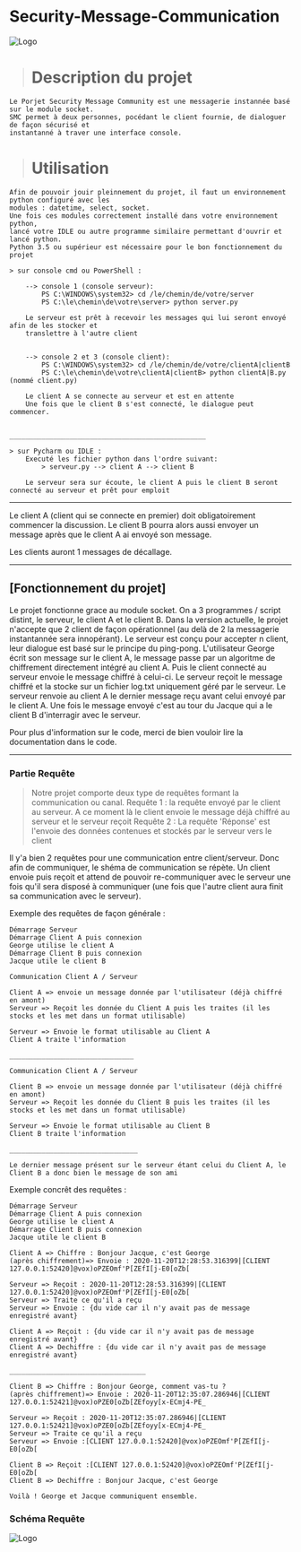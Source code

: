 # Security-Message-Communication
![Logo](https://drive.google.com/u/1/uc?id=1_RBn08Q8TRMmDEA_SXCWhVPL9TN0cznh&export=download)
> # Description du projet
    Le Porjet Security Message Community est une messagerie instannée basé sur le module socket.
    SMC permet à deux personnes, pocédant le client fournie, de dialoguer de façon sécurisé et 
    instantanné à traver une interface console.
    
> # Utilisation
    Afin de pouvoir jouir pleinnement du projet, il faut un environnement python configuré avec les 
    modules : datetime, select, socket.
    Une fois ces modules correctement installé dans votre environnement python,
    lancé votre IDLE ou autre programme similaire permettant d'ouvrir et lancé python.
    Python 3.5 ou supérieur est nécessaire pour le bon fonctionnement du projet
    
    > sur console cmd ou PowerShell : 
    
        --> console 1 (console serveur):
            PS C:\WINDOWS\system32> cd /le/chemin/de/votre/server
            PS C:\le\chemin\de\votre\server> python server.py  
            
        Le serveur est prêt à recevoir les messages qui lui seront envoyé afin de les stocker et 
        translettre à l'autre client
            
            
        --> console 2 et 3 (console client):
            PS C:\WINDOWS\system32> cd /le/chemin/de/votre/clientA|clientB
            PS C:\le\chemin\de\votre\clientA|clientB> python clientA|B.py  (nommé client.py)
        
        Le client A se connecte au serveur et est en attente 
        Une fois que le client B s'est connecté, le dialogue peut commencer.
        
                                                        _________________________________________________
     
    > sur Pycharm ou IDLE :
        Executé les fichier python dans l'ordre suivant:
            > serveur.py --> client A --> client B
        
        Le serveur sera sur écoute, le client A puis le client B seront connecté au serveur et prêt pour emploit
***
        
Le client A (client qui se connecte en premier) doit obligatoirement commencer la discussion.
Le client B pourra alors aussi envoyer un message après  que le client A ai envoyé son message.

Les clients auront 1 messages de décallage. 

***
## [Fonctionnement du projet]

Le projet fonctionne grace au module socket. On a 3 programmes / script distint, le serveur, le client A et le client B.
Dans la version actuelle, le projet n'accepte que 2 client de façon opérationnel (au delà de 2 la messagerie 
instantannée sera innopérant).
Le serveur est conçu pour accepter n client, leur dialogue est basé sur le principe du ping-pong.
L'utilisateur George écrit son message sur le client A, le message passe par un algoritme de chiffrement directement 
intégré au client A. Puis le client connecté au serveur envoie le message chiffré à celui-ci. Le serveur reçoit 
le message chiffré et la stocke sur un fichier log.txt uniquement géré par le serveur. Le serveur renvoie au client A
le dernier message reçu avant celui envoyé par le client A. Une fois le message envoyé c'est au tour du Jacque qui a 
le client B d'interragir avec le serveur.

Pour plus d'information sur le code, merci de bien vouloir lire la documentation dans le code.

---

### Partie Requête 

> Notre projet comporte deux type de requêtes formant la communication ou canal.
    Requête 1 : la requête envoyé par le client au serveur. A ce moment là le client envoie le message déjà chiffré 
    au serveur et le serveur reçoit 
    Requête 2 : La requête 'Réponse' est l'envoie des données contenues et stockés par le serveur vers le client

Il y'a bien 2 requêtes pour une communication entre client/serveur.
Donc afin de communiquer, le shéma de communication se répète. Un client envoie puis reçoit et attend de pouvoir 
re-communiquer avec le serveur une fois qu'il sera disposé à communiquer (une fois que l'autre client aura finit sa 
communication avec le serveur).

Exemple des requêtes de façon générale  :
    
    Démarrage Serveur
    Démarrage Client A puis connexion
    George utilise le client A
    Démarrage Client B puis connexion
    Jacque utile le client B
    
    Communication Client A / Serveur
    
    Client A => envoie un message donnée par l'utilisateur (déjà chiffré en amont)
    Serveur => Reçoit les donnée du Client A puis les traites (il les stocks et les met dans un format utilisable)
    
    Serveur => Envoie le format utilisable au Client A 
    Client A traite l'information
    
    _______________________________
    
    Communication Client A / Serveur
    
    Client B => envoie un message donnée par l'utilisateur (déjà chiffré en amont)
    Serveur => Reçoit les donnée du Client B puis les traites (il les stocks et les met dans un format utilisable)
    
    Serveur => Envoie le format utilisable au Client B 
    Client B traite l'information
    
    ________________________________
    
    Le dernier message présent sur le serveur étant celui du Client A, le Client B a donc bien le message de son ami
    
Exemple concrêt des requêtes :

    Démarrage Serveur
    Démarrage Client A puis connexion
    George utilise le client A
    Démarrage Client B puis connexion
    Jacque utile le client B
    
    Client A => Chiffre : Bonjour Jacque, c'est George 
    (après chiffrement)=> Envoie : 2020-11-20T12:28:53.316399|[CLIENT 127.0.0.1:52420]@vox)oPZEOmf'P[ZEfI[j-E0[oZb[
    
    Serveur => Reçoit : 2020-11-20T12:28:53.316399|[CLIENT 127.0.0.1:52420]@vox)oPZEOmf'P[ZEfI[j-E0[oZb[
    Serveur => Traite ce qu'il a reçu
    Serveur => Envoie : {du vide car il n'y avait pas de message enregistré avant}
    
    Client A => Reçoit : {du vide car il n'y avait pas de message enregistré avant}
    Client A => Dechiffre : {du vide car il n'y avait pas de message enregistré avant}
    
    __________________________________
    
    Client B => Chiffre : Bonjour George, comment vas-tu ? 
    (après chiffrement)=> Envoie : 2020-11-20T12:35:07.286946|[CLIENT 127.0.0.1:52421]@vox)oPZE0[oZb[ZEfoyy[x-ECmj4-PE_
    
    Serveur => Reçoit : 2020-11-20T12:35:07.286946|[CLIENT 127.0.0.1:52421]@vox)oPZE0[oZb[ZEfoyy[x-ECmj4-PE_
    Serveur => Traite ce qu'il a reçu
    Serveur => Envoie :[CLIENT 127.0.0.1:52420]@vox)oPZEOmf'P[ZEfI[j-E0[oZb[
    
    Client B => Reçoit :[CLIENT 127.0.0.1:52420]@vox)oPZEOmf'P[ZEfI[j-E0[oZb[
    Client B => Dechiffre : Bonjour Jacque, c'est George
    
    Voilà ! George et Jacque communiquent ensemble.
    
### Schéma Requête
![Logo](https://drive.google.com/u/0/uc?id=1R4cPoFPLW0rEQL7jQ7qNs6pqlG9m9eQE&export=download)


    

    